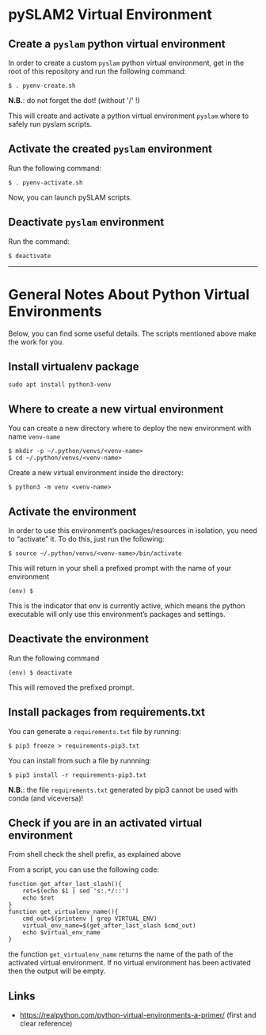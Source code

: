 # pySLAM2 Virtual Environment 

## Create a `pyslam` python virtual environment 

In order to create a custom `pyslam` python virtual environment, get in the root of this repository and run the following command: 
```
$ . pyenv-create.sh 
```
**N.B.**: do not forget the dot! (without '/' !)

This will create and activate a python virtual environment `pyslam` where to safely run pyslam scripts. 

## Activate the created `pyslam` environment 

Run the following command: 
```
$ . pyenv-activate.sh 
```
Now, you can launch pySLAM scripts. 

## Deactivate `pyslam` environment 

Run the command: 
```
$ deactivate 
```


--- 
# General Notes About Python Virtual Environments 

Below, you can find some useful details. The scripts mentioned above make the work for you. 

## Install virtualenv package 

```
sudo apt install python3-venv
```

## Where to create a new virtual environment 

You can create a new directory where to deploy the new environment with name `venv-name`
```
$ mkdir -p ~/.python/venvs/<venv-name> 
$ cd ~/.python/venvs/<venv-name>
```
Create a new virtual environment inside the directory:
```
$ python3 -m venv <venv-name>
```

## Activate the environment 

In order to use this environment’s packages/resources in isolation, you need to “activate” it. To do this, just run the following:

```
$ source ~/.python/venvs/<venv-name>/bin/activate
```
This will return in your shell a prefixed prompt with the name of your environment
```
(env) $
```
This is the indicator that env is currently active, which means the python executable will only use this environment’s packages and settings.


## Deactivate the environment 

Run the following command 
```
(env) $ deactivate
```
This will removed the prefixed prompt. 

## Install packages from requirements.txt 

You can generate a `requirements.txt` file by running: 
```
$ pip3 freeze > requirements-pip3.txt 
``` 
You can install from such a file by runnning: 
```
$ pip3 install -r requirements-pip3.txt
```

**N.B.**: the file `requirements.txt` generated by pip3 cannot be used with conda (and viceversa)! 

## Check if you are in an activated virtual environment 

From shell check the shell prefix, as explained above 

From a script, you can use the following code:
```
function get_after_last_slash(){
    ret=$(echo $1 | sed 's:.*/::')
    echo $ret 
}
function get_virtualenv_name(){
    cmd_out=$(printenv | grep VIRTUAL_ENV)
    virtual_env_name=$(get_after_last_slash $cmd_out)
    echo $virtual_env_name
}
```
the function `get_virtualenv_name` returns the name of the path of the activated virtual environment. 
If no virtual environment has been activated then the output will be empty.  



## Links 

* https://realpython.com/python-virtual-environments-a-primer/  (first and clear reference)
